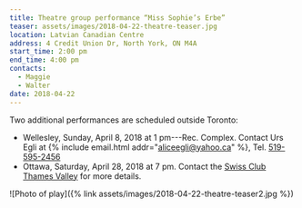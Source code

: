 ```yaml
---
title: Theatre group performance “Miss Sophie’s Erbe”
teaser: assets/images/2018-04-22-theatre-teaser.jpg
location: Latvian Canadian Centre
address: 4 Credit Union Dr, North York, ON M4A
start_time: 2:00 pm
end_time: 4:00 pm
contacts:
  - Maggie
  - Walter
date: 2018-04-22
---
```


Two additional performances are scheduled outside Toronto:

- Wellesley, Sunday, April 8, 2018 at 1 pm---Rec. Complex. Contact Urs Egli at
  {% include email.html addr="aliceegli@yahoo.ca" %}, Tel. [519-595-2456][tel]
- Ottawa, Saturday, April 28, 2018 at 7 pm. Contact the [Swiss Club Thames
  Valley][sctv] for more details.

![Photo of play]({% link assets/images/2018-04-22-theatre-teaser2.jpg %})

[tel]: <tel:519-595-2456>
[sctv]: <http://www.swissclubthamesvalley.com/contacts.htm>
